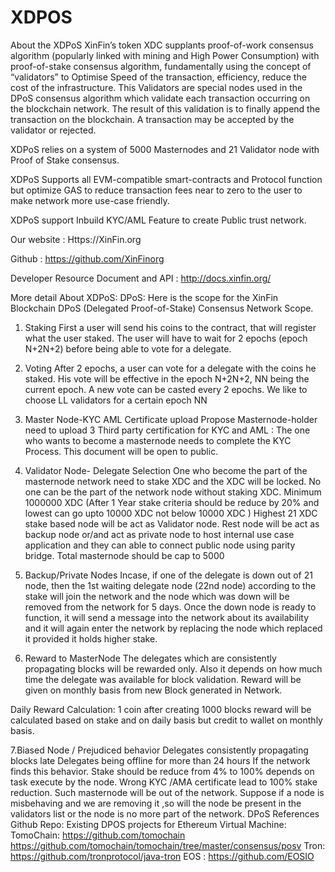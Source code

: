 # XDPOS
About the XDPoS
XinFin’s token XDC supplants proof-of-work consensus algorithm (popularly linked with mining and High Power Consumption) with proof-of-stake consensus algorithm, fundamentally using the concept of “validators” to Optimise Speed of the transaction, efficiency, reduce the cost of the infrastructure. This 
Validators are special nodes used in the DPoS consensus algorithm which validate each transaction occurring on the blockchain network. The result of this validation is to finally append the transaction on the blockchain. A transaction may be accepted by the validator or rejected. 

XDPoS relies on a system of 5000 Masternodes and 21 Validator node with Proof of Stake consensus.

XDPoS Supports all EVM-compatible smart-contracts and Protocol function but optimize GAS to reduce transaction fees near to zero to the user to make network more use-case friendly. 

XDPoS support Inbuild KYC/AML Feature to create Public trust network.

Our website : Https://XinFin.org

Github : https://github.com/XinFinorg 

Developer Resource Document and API : http://docs.xinfin.org/ 

More detail About XDPoS:
DPoS:
Here is the scope for the XinFin Blockchain DPoS (Delegated Proof-of-Stake) Consensus Network Scope.
1. Staking
First a user will send his coins to the contract, that will register what the user staked. The user will have to wait for 2 epochs (epoch N+2N+2) before being able to vote for a delegate.
2. Voting
After 2 epochs, a user can vote for a delegate with the coins he staked. His vote will be effective in the epoch N+2N+2, NN being the current epoch.
A new vote can be casted every 2 epochs.
We like to  choose LL validators for a certain epoch NN

3.  Master Node-KYC AML Certificate upload
Propose Masternode-holder need to upload 3 Third party certification for KYC and AML : The one who wants to become a masternode needs to complete the KYC Process. This document will be open to public.

4. Validator Node- Delegate Selection
One who become the part of the masternode network need to stake XDC and the XDC will be locked. No one can be the part of the network node without staking XDC. Minimum 1000000 XDC (After 1 Year stake criteria should be reduce by 20% and lowest can go upto 10000 XDC not below 10000 XDC )
Highest 21 XDC stake based node will be act as Validator node. Rest node will be act as backup node or/and act as private node to host internal use case application and they can able to connect public node using parity bridge. Total masternode should be cap to 5000
5. Backup/Private Nodes
Incase, if one of the delegate is down out of 21 node, then the 1st waiting delegate node (22nd node) according to the stake will join the network and the node which was down will be removed from the network for 5 days.
Once the down node is ready to function, it will send a message into the network about its availability and it will again enter the network by replacing the node which replaced it provided it holds higher stake.

6. Reward to MasterNode
The delegates which are consistently propagating blocks will be rewarded only. Also it depends on how much time the delegate was available for block validation. Reward will be given on monthly basis from new Block generated in Network.

Daily Reward Calculation: 1 coin after creating 1000 blocks reward will be calculated based on stake and on daily basis but credit to wallet on monthly basis.

7.Biased Node / Prejudiced behavior
Delegates consistently propagating blocks late
Delegates being offline for more than 24 hours
If the network finds this behavior. Stake should be reduce from 4% to 100% depends on task execute by the node.
Wrong KYC /AMA certificate lead to 100% stake reduction. Such masternode will be out of the network.
Suppose if a node is misbehaving and we are removing it ,so will the node be present in the validators list or the node is no more part of the network.
DPoS References Github Repo:
Existing DPOS projects for Ethereum Virtual Machine:
TomoChain: https://github.com/tomochain
https://github.com/tomochain/tomochain/tree/master/consensus/posv
Tron: https://github.com/tronprotocol/java-tron
EOS : https://github.com/EOSIO

